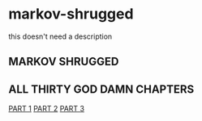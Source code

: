 # markov-shrugged
this doesn't need a description

## MARKOV SHRUGGED
## ALL THIRTY GOD DAMN CHAPTERS

[PART 1](https://raw.githubusercontent.com/imogenerative/markov-shrugged/master/markov-shrugged-part-1.md)
[PART 2](https://raw.githubusercontent.com/imogenerative/markov-shrugged/master/markov-shrugged-part-2.md)
[PART 3](https://raw.githubusercontent.com/imogenerative/markov-shrugged/master/markov-shrugged-part-3.md)
